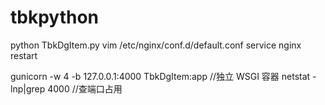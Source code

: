# tbkpython

python TbkDgItem.py
vim /etc/nginx/conf.d/default.conf
service nginx restart

gunicorn -w 4 -b 127.0.0.1:4000 TbkDgItem:app   //独立 WSGI 容器
netstat -lnp|grep 4000   //查端口占用

